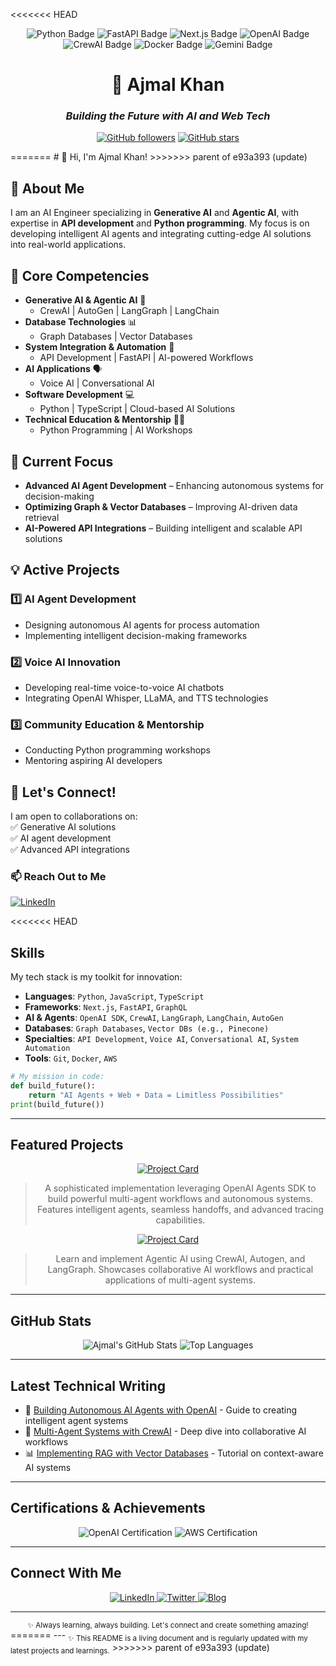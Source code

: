 <<<<<<< HEAD
<div align="center">
  <img src="https://img.shields.io/badge/Python-3776AB?style=for-the-badge&logo=python&logoColor=white" alt="Python Badge"/>
  <img src="https://img.shields.io/badge/FastAPI-009688?style=for-the-badge&logo=fastapi&logoColor=white" alt="FastAPI Badge"/>
  <img src="https://img.shields.io/badge/Next.js-000000?style=for-the-badge&logo=next.js&logoColor=white" alt="Next.js Badge"/>
  <img src="https://img.shields.io/badge/OpenAI-412991?style=for-the-badge&logo=openai&logoColor=white" alt="OpenAI Badge"/>
  <img src="https://img.shields.io/badge/CrewAI-FF6B6B?style=for-the-badge&logo=robot&logoColor=white" alt="CrewAI Badge"/>
  <img src="https://img.shields.io/badge/Docker-2496ED?style=for-the-badge&logo=docker&logoColor=white" alt="Docker Badge"/>
  <img src="https://img.shields.io/badge/Gemini-4285F4?style=for-the-badge&logo=google&logoColor=white" alt="Gemini Badge"/>
  
  <h1>👋 Ajmal Khan</h1>
  <h3><i>Building the Future with AI and Web Tech</i></h3>
  
  [![GitHub followers](https://img.shields.io/github/followers/Ajmalniz?style=social)](https://github.com/Ajmalniz?tab=followers)
  [![GitHub stars](https://img.shields.io/github/stars/Ajmalniz?style=social)](https://github.com/Ajmalniz?tab=repositories)
</div>
=======
# 👋 Hi, I'm Ajmal Khan!  
>>>>>>> parent of e93a393 (update)

## 🚀 About Me  
I am an AI Engineer specializing in **Generative AI** and **Agentic AI**, with expertise in **API development** and **Python programming**. My focus is on developing intelligent AI agents and integrating cutting-edge AI solutions into real-world applications.  

## 💪 Core Competencies  
- **Generative AI & Agentic AI** 🤖  
  - CrewAI | AutoGen | LangGraph | LangChain  
- **Database Technologies** 📊  
  - Graph Databases | Vector Databases  
- **System Integration & Automation** 🔗  
  - API Development | FastAPI | AI-powered Workflows  
- **AI Applications** 🗣️  
  - Voice AI | Conversational AI  
- **Software Development** 💻  
  - Python | TypeScript | Cloud-based AI Solutions  
- **Technical Education & Mentorship** 👨‍🏫  
  - Python Programming | AI Workshops  

## 🌱 Current Focus  
- **Advanced AI Agent Development** – Enhancing autonomous systems for decision-making  
- **Optimizing Graph & Vector Databases** – Improving AI-driven data retrieval  
- **AI-Powered API Integrations** – Building intelligent and scalable API solutions  

## 💡 Active Projects  
### **1️⃣ AI Agent Development**  
- Designing autonomous AI agents for process automation  
- Implementing intelligent decision-making frameworks  

### **2️⃣ Voice AI Innovation**  
- Developing real-time voice-to-voice AI chatbots  
- Integrating OpenAI Whisper, LLaMA, and TTS technologies  

### **3️⃣ Community Education & Mentorship**  
- Conducting Python programming workshops  
- Mentoring aspiring AI developers  

## 🤝 Let's Connect!  
I am open to collaborations on:  
✅ Generative AI solutions  
✅ AI agent development  
✅ Advanced API integrations  

### 📫 Reach Out to Me  
[![LinkedIn](https://img.shields.io/badge/LinkedIn-Connect-blue)](https://www.linkedin.com/in/ajmal-ai-engineer/)  

<<<<<<< HEAD
## Skills

My tech stack is my toolkit for innovation:

- **Languages**: `Python`, `JavaScript`, `TypeScript`
- **Frameworks**: `Next.js`, `FastAPI`, `GraphQL`
- **AI & Agents**: `OpenAI SDK`, `CrewAI`, `LangGraph`, `LangChain`, `AutoGen`
- **Databases**: `Graph Databases`, `Vector DBs (e.g., Pinecone)`
- **Specialties**: `API Development`, `Voice AI`, `Conversational AI`, `System Automation`
- **Tools**: `Git`, `Docker`, `AWS`

```python
# My mission in code:
def build_future():
    return "AI Agents + Web + Data = Limitless Possibilities"
print(build_future())
```

---

## Featured Projects

<div align="center">

[![Project Card](https://github-readme-stats.vercel.app/api/pin/?username=Ajmalniz&repo=openai-agents)](https://github.com/Ajmalniz/openai-agents)
> A sophisticated implementation leveraging OpenAI Agents SDK to build powerful multi-agent workflows and autonomous systems. Features intelligent agents, seamless handoffs, and advanced tracing capabilities.

[![Project Card](https://github-readme-stats.vercel.app/api/pin/?username=Ajmalniz&repo=CerwAgents)](https://github.com/Ajmalniz/CerwAgents)
> Learn and implement Agentic AI using CrewAI, Autogen, and LangGraph. Showcases collaborative AI workflows and practical applications of multi-agent systems.

</div>

---

## GitHub Stats

<div align="center">

![Ajmal's GitHub Stats](https://github-readme-stats.vercel.app/api?username=Ajmalniz&show_icons=true&theme=radical)
![Top Languages](https://github-readme-stats.vercel.app/api/top-langs/?username=Ajmalniz&layout=compact&theme=radical)

</div>

---

## Latest Technical Writing

- 🤖 [Building Autonomous AI Agents with OpenAI](https://your-blog-url.com) - Guide to creating intelligent agent systems
- 🔄 [Multi-Agent Systems with CrewAI](https://your-blog-url.com) - Deep dive into collaborative AI workflows
- 📊 [Implementing RAG with Vector Databases](https://your-blog-url.com) - Tutorial on context-aware AI systems

---

## Certifications & Achievements

<div align="center">
  <img src="https://img.shields.io/badge/OpenAI-Certified_Developer-412991?style=for-the-badge&logo=openai&logoColor=white" alt="OpenAI Certification"/>
  <img src="https://img.shields.io/badge/AWS-Solutions_Architect-232F3E?style=for-the-badge&logo=amazon-aws&logoColor=white" alt="AWS Certification"/>
  <!-- Add your actual certifications -->
</div>

---

## Connect With Me

<div align="center">
  <a href="https://www.linkedin.com/in/ajmal-ai-engineer/">
    <img src="https://img.shields.io/badge/LinkedIn-0077B5?style=for-the-badge&logo=linkedin&logoColor=white" alt="LinkedIn"/>
  </a>
  <a href="https://twitter.com/YOUR_TWITTER">
    <img src="https://img.shields.io/badge/Twitter-1DA1F2?style=for-the-badge&logo=twitter&logoColor=white" alt="Twitter"/>
  </a>
  <a href="https://your-blog-url.com">
    <img src="https://img.shields.io/badge/Blog-FF5722?style=for-the-badge&logo=blogger&logoColor=white" alt="Blog"/>
  </a>
</div>

---

<div align="center">
  <sub>✨ Always learning, always building. Let's connect and create something amazing!</sub>
</div>
=======
---  
<sub>✨ This README is a living document and is regularly updated with my latest projects and learnings.</sub>  
>>>>>>> parent of e93a393 (update)

